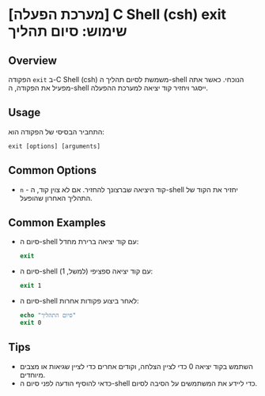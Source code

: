 # [מערכת הפעלה] C Shell (csh) exit שימוש: סיום תהליך

## Overview
הפקודה `exit` ב-C Shell (csh) משמשת לסיום תהליך ה-shell הנוכחי. כאשר אתה מפעיל את הפקודה, ה-shell ייסגר ויחזיר קוד יציאה למערכת ההפעלה.

## Usage
התחביר הבסיסי של הפקודה הוא:

```
exit [options] [arguments]
```

## Common Options
- `n` - קוד היציאה שברצונך להחזיר. אם לא צוין קוד, ה-shell יחזיר את הקוד של התהליך האחרון שהופעל.

## Common Examples
- סיום ה-shell עם קוד יציאה ברירת מחדל:
  ```csh
  exit
  ```

- סיום ה-shell עם קוד יציאה ספציפי (למשל, 1):
  ```csh
  exit 1
  ```

- סיום ה-shell לאחר ביצוע פקודות אחרות:
  ```csh
  echo "סיום התהליך"
  exit 0
  ```

## Tips
- השתמש בקוד יציאה 0 כדי לציין הצלחה, וקודים אחרים כדי לציין שגיאות או מצבים מיוחדים.
- כדאי להוסיף הודעה לפני סיום ה-shell כדי ליידע את המשתמשים על הסיבה לסיום.